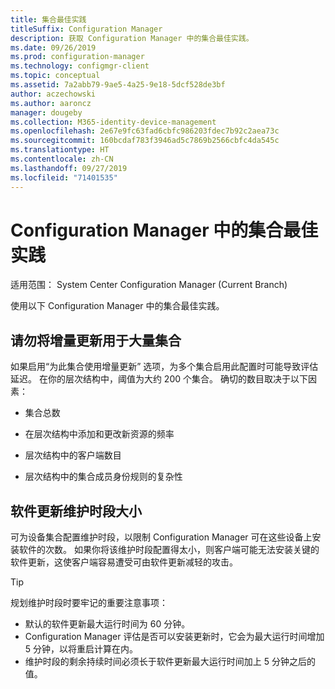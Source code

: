 ```yaml
---
title: 集合最佳实践
titleSuffix: Configuration Manager
description: 获取 Configuration Manager 中的集合最佳实践。
ms.date: 09/26/2019
ms.prod: configuration-manager
ms.technology: configmgr-client
ms.topic: conceptual
ms.assetid: 7a2abb79-9ae5-4a25-9e18-5dcf528de3bf
author: aczechowski
ms.author: aaroncz
manager: dougeby
ms.collection: M365-identity-device-management
ms.openlocfilehash: 2e67e9fc63fad6cbfc986203fdec7b92c2aea73c
ms.sourcegitcommit: 160bcdaf783f3946ad5c7869b2566cbfc4da545c
ms.translationtype: HT
ms.contentlocale: zh-CN
ms.lasthandoff: 09/27/2019
ms.locfileid: "71401535"
---
```

# <a name="best-practices-for-collections-in-configuration-manager"></a>Configuration Manager 中的集合最佳实践

适用范围：  System Center Configuration Manager (Current Branch)

使用以下 Configuration Manager 中的集合最佳实践。  

## <a name="bkmk_incremental"></a> 请勿将增量更新用于大量集合

如果启用“为此集合使用增量更新”  选项，为多个集合启用此配置时可能导致评估延迟。 在你的层次结构中，阈值为大约 200 个集合。 确切的数目取决于以下因素：  

- 集合总数  

- 在层次结构中添加和更改新资源的频率  

- 层次结构中的客户端数目  

- 层次结构中的集合成员身份规则的复杂性  

## <a name="maintenance-window-size-for-software-updates"></a>软件更新维护时段大小

可为设备集合配置维护时段，以限制 Configuration Manager 可在这些设备上安装软件的次数。 如果你将该维护时段配置得太小，则客户端可能无法安装关键的软件更新，这使客户端容易遭受可由软件更新减轻的攻击。

> [!Tip]
> 规划维护时段时要牢记的重要注意事项：
>
> - 默认的软件更新最大运行时间为 60 分钟。
> - Configuration Manager 评估是否可以安装更新时，它会为最大运行时间增加 5 分钟，以将重启计算在内。
> - 维护时段的剩余持续时间必须长于软件更新最大运行时间加上 5 分钟之后的值。
